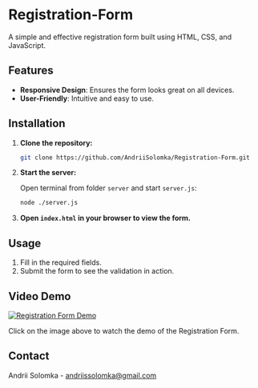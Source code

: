 # Registration-Form

A simple and effective registration form built using HTML, CSS, and JavaScript.

## Features

- **Responsive Design**: Ensures the form looks great on all devices.
- **User-Friendly**: Intuitive and easy to use.

## Installation

1. **Clone the repository:**

    ```sh
    git clone https://github.com/AndriiSolomka/Registration-Form.git
    ```

2. **Start the server:**

    Open terminal from folder `server` and start `server.js`:

    ```sh
    node ./server.js
    ```
    
3. **Open `index.html` in your browser to view the form.**

## Usage

1. Fill in the required fields.
2. Submit the form to see the validation in action.

## Video Demo

[![Registration Form Demo](https://img.youtube.com/vi/P4kVF1beaHA/0.jpg)](https://youtu.be/P4kVF1beaHA)

Click on the image above to watch the demo of the Registration Form.

## Contact

Andrii Solomka - [andriissolomka@gmail.com](mailto:your-email@example.com)

